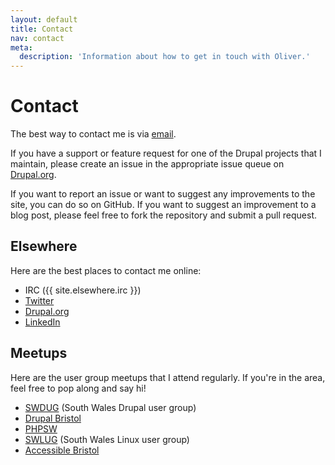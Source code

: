 ```yaml
---
layout: default
title: Contact
nav: contact
meta:
  description: 'Information about how to get in touch with Oliver.'
---
```

# Contact

The best way to contact me is via [email](mailto:oliver+contact@oliverdavies.co.uk?subject=Contact%20Oliver%20Davies).

If you have a support or feature request for one of the Drupal projects that I maintain, please create an issue in the appropriate issue queue on [Drupal.org](https://www.drupal.org).

If you want to report an issue or want to suggest any improvements to the site, you can do so on GitHub. If you want to suggest an improvement to a blog post, please feel free to fork the repository and submit a pull request.

## Elsewhere

Here are the best places to contact me online:

* IRC ({{ site.elsewhere.irc }})
* <a href="{{ site.elsewhere.twitter }}">Twitter</a>
* <a href="{{ site.elsewhere.drupalorg }}">Drupal.org</a>
* <a href="{{ site.elsewhere.linkedin }}">LinkedIn</a>

## Meetups

Here are the user group meetups that I attend regularly. If you're in the area, feel free to pop along and say hi!

* [SWDUG](http://www.swdug.co.uk) (South Wales Drupal user group)
* [Drupal Bristol](https://groups.drupal.org/bristol-and-west-uk)
* [PHPSW](http://www.phpsw.org.uk)
* [SWLUG](http://www.swlug.org) (South Wales Linux user group)
* [Accessible Bristol](http://www.accessiblebristol.org.uk)